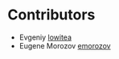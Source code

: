 # Contributors

- Evgeniy [lowitea](https://github.com/lowitea)  
- Eugene Morozov [emorozov](https://github.com/emorozov)
